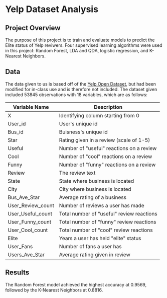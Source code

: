 # Yelp Dataset Analysis

## Project Overview
The purpose of this project is to train and evaluate models to predict the Elite status of Yelp reviwers. Four supervised learning algorithms were used in this project: Random Forest, LDA and QDA, logistic regression, and K-Nearest Neighbors.

## Data
The data given to us is based off of the [Yelp Open Dataset](https://www.yelp.com/dataset), but had been modified for in-class use and is therefore not included. The dataset given included 53845 observations with 18 variables, which are as follows:

| Variable Name | Description|                                     
|---------------|------------|
|X |Identifying column starting from 0
|User_id |User's unique id
|Bus_id |Buisness's unique id
|Star |Rating given in a review (scale of 1-5)
|Useful |Number of "useful" reactions on a review
|Cool |Number of "cool" reactions on a review
|Funny |Number of "funny" reactions on a review
|Review |The review text
|State |State where business is located
|City |City where business is located
|Bus_Ave_Star |Average rating of a business
|User_Review_count |Number of reviews a user has made
|User_Useful_count |Total number of "useful" review reactions
|User_Funny_count |Total number of "funny" review reactions
|User_Cool_count |Total number of "cool" review reactions
|Elite |Years a user has held "elite" status
|User_Fans |Number of fans a user has
|Users_Ave_Star |Average rating given in review

## Results
The Random Forest model achieved the highest accuracy at 0.9569, followed by the K-Nearest Neighbors at 0.8816.
